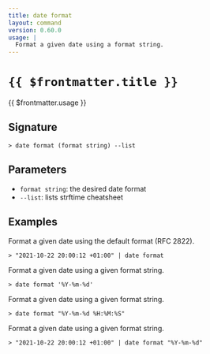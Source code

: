 ```yaml
---
title: date format
layout: command
version: 0.60.0
usage: |
  Format a given date using a format string.
---
```


# `{{ $frontmatter.title }}`

<div style='white-space: pre-wrap;'>{{ $frontmatter.usage }}</div>

## Signature

`> date format (format string) --list`

## Parameters

- `format string`: the desired date format
- `--list`: lists strftime cheatsheet

## Examples

Format a given date using the default format (RFC 2822).

```shell
> "2021-10-22 20:00:12 +01:00" | date format
```

Format a given date using a given format string.

```shell
> date format '%Y-%m-%d'
```

Format a given date using a given format string.

```shell
> date format "%Y-%m-%d %H:%M:%S"
```

Format a given date using a given format string.

```shell
> "2021-10-22 20:00:12 +01:00" | date format "%Y-%m-%d"
```

